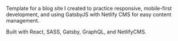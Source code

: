 Template for a blog site I created to practice responsive, mobile-first development, and using GatsbyJS with Netlify CMS for easy content management.

Built with React, SASS, Gatsby, GraphQL, and NetlifyCMS.